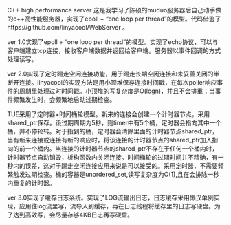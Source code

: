 C++ high performance server 这是我学习了陈硕的muduo服务器后自己动手做的c++高性能服务器，实现了epoll + “one loop per thread”的模型。代码借鉴了https://github.com/linyacool/WebServer 。

ver 1.0实现了epoll + “one loop per thread”的模型。实现了echo协议，可以与客户端建立tcp连接，接收客户端数据并返回给客户端。服务器以事件回调的方式处理读写。

ver 2.0实现了定时踢走空闲连接功能，用于踢走长期空闲连接和未妥善关闭的半断开连接。linyacool的实现方法是用小顶堆保存连接时间戳，在每次poller响应事件的周期里处理过时时间戳。小顶堆的写复杂度是O(logn)，并且不会排重；当事件频繁发生时，会频繁地启动过期检查。

TUE采用了定时器+时间桶轮模型。新来的连接会创建一个计时器节点，采用shared_ptr保存。设过期周期为5秒，则timer中有5个桶，定时器会指向其中一个桶，并不停轮转。对于指到的桶，定时器会清除里面的计时器节点shared_ptr，当有新来连接或连接有新的响应时，将该连接的计时器节点的shared_ptr加入指向的前一个桶内。当连接的计时器节点的shared_ptr不存在于任何一个桶内时，计时器节点自动销毁，析构函数内关闭连接。时间桶轮的过期时间并不精确，有一秒内的误差，这对于踢走空闲连接应用来说是可以接受的。采用定时器，不需要频繁触发过期检查。桶的容器是unordered_set,读写复杂度为O(1),且在会排除一秒内重复的计时器。

ver 3.0实现了缓存日志系统。实现了LOG流输出日志，日志缓存采用懒汉单例实现，应用往log流里写，流导入到缓存，再在日志线程将缓存里的日志写硬盘。为了达到高效写，会尽量存够4KB日志再写硬盘。
